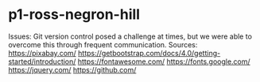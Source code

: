 # p1-ross-negron-hill
Issues: Git version control posed a challenge at times, but we were able to overcome this through frequent communication.
Sources: https://pixabay.com/
https://getbootstrap.com/docs/4.0/getting-started/introduction/
https://fontawesome.com/
https://fonts.google.com/
https://jquery.com/
https://github.com/